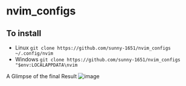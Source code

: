 # nvim_configs

## To install
- Linux
```git clone https://github.com/sunny-1651/nvim_configs ~/.config/nvim```
- Windows
```git clone https://github.com/sunny-1651/nvim_configs "$env:LOCALAPPDATA\nvim```

A Glimpse of the final Result
![image](https://github.com/user-attachments/assets/2d1fdc49-632e-4357-9f79-2a56a269f89e)
